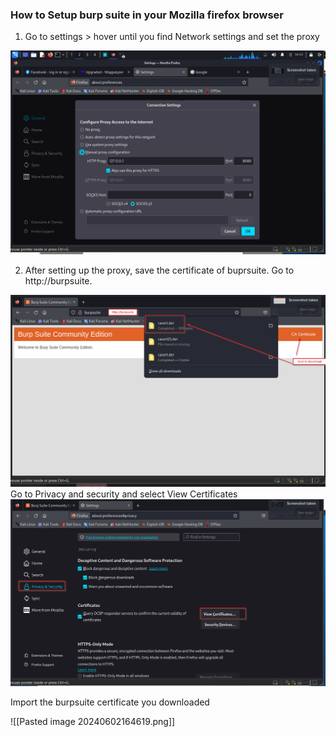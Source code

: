 
### How to Setup burp suite in your Mozilla firefox browser

1. Go to settings > hover until you find Network settings and set the proxy

![Alt](Burpsuite_proxy.png)

2. After setting up the proxy, save the certificate of buprsuite. Go to http://burpsuite.

![Alt](burpsuite_cert.png)
Go to Privacy and security and select View Certificates
![Alt](Mozilla_cert_burpsuite.png)

Import the burpsuite certificate you downloaded

![[Pasted image 20240602164619.png]]